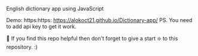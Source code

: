 English dictionary app using JavaScript

Demo: https:https: https://alokoct21.github.io/Dictionary-app/
PS. You need to add api key to get it work.

🙏 If you find this repo helpful then don't forget to give a start ❇️ to this repository. :)


